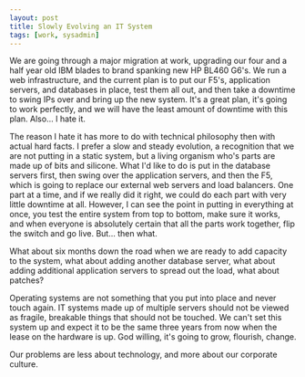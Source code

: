 ```yaml
--- 
layout: post
title: Slowly Evolving an IT System
tags: [work, sysadmin]
---
```


We are going through a major migration at work, upgrading our four and a half year old IBM blades to brand spanking new HP BL460 G6's.  We run a web infrastructure, and the current plan is to put our F5's, application servers, and databases in place, test them all out, and then take a downtime to swing IPs over and bring up the new system.  It's a great plan, it's going to work perfectly, and we will have the least amount of downtime with this plan.  Also... I hate it.

The reason I hate it has more to do with technical philosophy then with actual hard facts.  I prefer a slow and steady evolution, a recognition that we are not putting in a static system, but a living organism who's parts are made up of bits and silicone.  What I'd like to do is put in the database servers first, then swing over the application servers, and then the F5, which is going to replace our external web servers and load balancers.  One part at a time, and if we really did it right, we could do each part with very little downtime at all.  However, I can see the point in putting in everything at once, you test the entire system from top to bottom, make sure it works, and when everyone is absolutely certain that all the parts work together, flip the switch and go live.  But... then what.

What about six months down the road when we are ready to add capacity to the system, what about adding another database server, what about adding additional application servers to spread out the load, what about patches?

Operating systems are not something that you put into place and never touch again.  IT systems made up of multiple servers should not be viewed as fragile, breakable things that should not be touched.  We can't set this system up and expect it to be the same three years from now when the lease on the hardware is up.  God willing, it's going to grow, flourish, change.  

Our problems are less about technology, and more about our corporate culture.  
